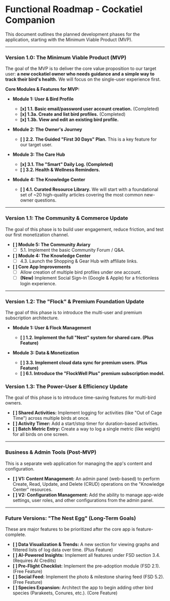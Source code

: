 # Functional Roadmap - Cockatiel Companion

This document outlines the planned development phases for the application, starting with the Minimum Viable Product (MVP).

---

### **Version 1.0: The Minimum Viable Product (MVP)**

The goal of the MVP is to deliver the core value proposition to our target user: **a new cockatiel owner who needs guidance and a simple way to track their bird's health.** We will focus on the single-user experience first.

**Core Modules & Features for MVP:**

*   **Module 1: User & Bird Profile**
    *   **[x] 1.1. Basic email/password user account creation.** (Completed)
    *   **[x] 1.3a. Create and list bird profiles.** (Completed)
    *   **[x] 1.3b. View and edit an existing bird profile.**

*   **Module 2: The Owner's Journey**
    *   **[ ] 2.2. The Guided "First 30 Days" Plan.** This is a key feature for our target user.

*   **Module 3: The Care Hub**
    *   **[x] 3.1. The "Smart" Daily Log. (Completed)**
    *   **[ ] 3.2. Health & Wellness Reminders.**

*   **Module 4: The Knowledge Center**
    *   **[ ] 4.1. Curated Resource Library.** We will start with a foundational set of ~20 high-quality articles covering the most common new-owner questions.

---

### **Version 1.1: The Community & Commerce Update**

The goal of this phase is to build user engagement, reduce friction, and test our first monetization channel.

*   **[ ] Module 5: The Community Aviary**
    *   [ ] 5.1. Implement the basic Community Forum / Q&A.

*   **[ ] Module 4: The Knowledge Center**
    *   [ ] 4.3. Launch the Shopping & Gear Hub with affiliate links.

*   **[ ] Core App Improvements**
    *   [ ] Allow creation of multiple bird profiles under one account.
    *   [ ] **(New)** Implement Social Sign-In (Google & Apple) for a frictionless login experience.

---

### **Version 1.2: The "Flock" & Premium Foundation Update**

The goal of this phase is to introduce the multi-user and premium subscription architecture.

*   **Module 1: User & Flock Management**
    *   **[ ] 1.2. Implement the full "Nest" system for shared care. (Plus Feature)**

*   **Module 3: Data & Monetization**
    *   **[ ] 3.3. Implement cloud data sync for premium users. (Plus Feature)**
    *   **[ ] 6.1. Introduce the "FlockWell Plus" premium subscription model.**

### **Version 1.3: The Power-User & Efficiency Update**

The goal of this phase is to introduce time-saving features for multi-bird owners.

*   **[ ] Shared Activities:** Implement logging for activities (like "Out of Cage Time") across multiple birds at once.
*   **[ ] Activity Timer:** Add a start/stop timer for duration-based activities.
*   **[ ] Batch Metric Entry:** Create a way to log a single metric (like weight) for all birds on one screen.

---

### **Business & Admin Tools (Post-MVP)**

This is a separate web application for managing the app's content and configuration.

*   **[ ] V1: Content Management:** An admin panel (web-based) to perform Create, Read, Update, and Delete (CRUD) operations on the "Knowledge Center" resources.
*   **[ ] V2: Configuration Management:** Add the ability to manage app-wide settings, user roles, and other configurations from the admin panel.

---

### **Future Versions: "The Nest Egg" (Long-Term Goals)**

These are major features to be prioritized after the core app is feature-complete.

*   **[ ] Data Visualization & Trends:** A new section for viewing graphs and filtered lists of log data over time. (Plus Feature)
*   **[ ] AI-Powered Insights:** Implement all features under FSD section 3.4. (Requires AI Credits)
*   **[ ] Pre-Flight Checklist:** Implement the pre-adoption module (FSD 2.1). (Free Feature)
*   **[ ] Social Feed:** Implement the photo & milestone sharing feed (FSD 5.2). (Free Feature)
*   **[ ] Species Expansion:** Architect the app to begin adding other bird species (Parakeets, Conures, etc.). (Core Feature)